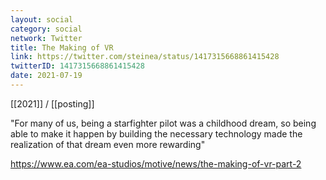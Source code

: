 ```yaml
---
layout: social
category: social
network: Twitter
title: The Making of VR
link: https://twitter.com/steinea/status/1417315668861415428
twitterID: 1417315668861415428
date: 2021-07-19
---
```


[[2021]] / [[posting]]

"For many of us, being a starfighter pilot was a childhood dream, so being able to make it happen by building the necessary technology made the realization of that dream even more rewarding"

<https://www.ea.com/ea-studios/motive/news/the-making-of-vr-part-2>
